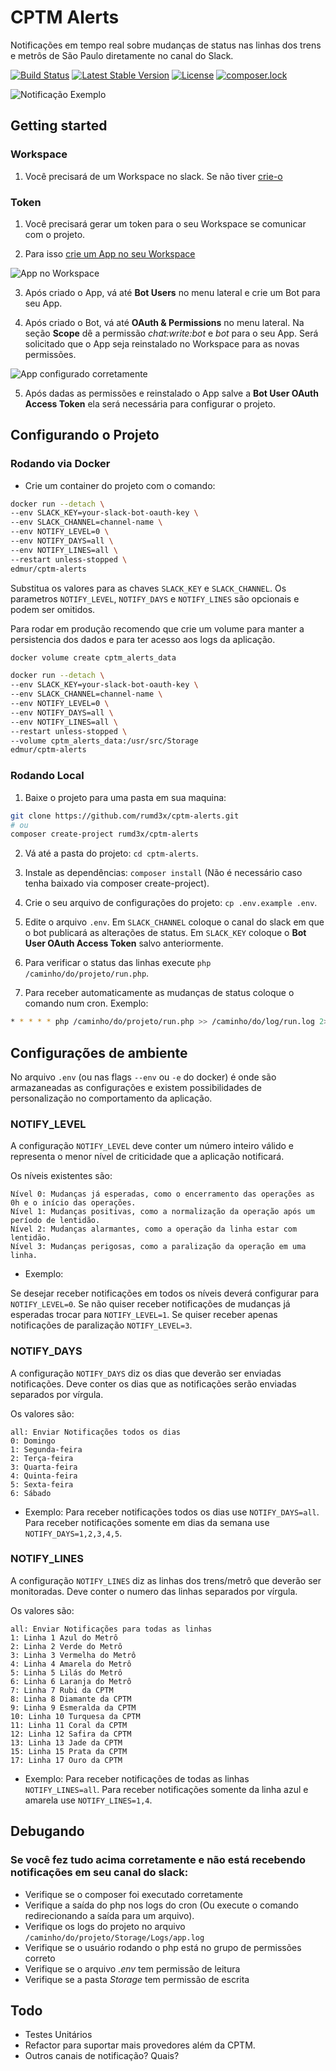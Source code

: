 # CPTM Alerts
Notificações em tempo real sobre mudanças de status nas linhas dos trens e metrôs de São Paulo diretamente no canal do Slack.

[![Build Status](https://travis-ci.org/rumd3x/cptm-alerts.svg?branch=master)](https://travis-ci.org/rumd3x/cptm-alerts)
[![Latest Stable Version](https://poser.pugx.org/rumd3x/cptm-alerts/v/stable)](https://packagist.org/packages/rumd3x/cptm-alerts)
[![License](https://poser.pugx.org/rumd3x/cptm-alerts/license)](https://packagist.org/packages/rumd3x/cptm-alerts)
[![composer.lock](https://poser.pugx.org/rumd3x/cptm-alerts/composerlock)](https://packagist.org/packages/rumd3x/cptm-alerts)

![Notificação Exemplo](/docs/images/notificacoes.png)

## Getting started
### Workspace
1. Você precisará de um Workspace no slack. Se não tiver [crie-o](https://slack.com/get-started)

### Token
1. Você precisará gerar um token para o seu Workspace se comunicar com o projeto.

2. Para isso [crie um App no seu Workspace](https://api.slack.com/apps)

![App no Workspace](/docs/images/app.jpg)

3. Após criado o App, vá até **Bot Users** no menu lateral e crie um Bot para seu App.

4. Após criado o Bot, vá até **OAuth & Permissions** no menu lateral. Na seção **Scope** dê a permissão *chat:write:bot* e *bot* para o seu App. Será solicitado que o App seja reinstalado no Workspace para as novas permissões.

![App configurado corretamente](/docs/images/appconfig.jpg)

5. Após dadas as permissões e reinstalado o App salve a **Bot User OAuth Access Token** ela será necessária para configurar o projeto.

## Configurando o Projeto

### Rodando via Docker

* Crie um container do projeto com o comando:
```sh
docker run --detach \
--env SLACK_KEY=your-slack-bot-oauth-key \
--env SLACK_CHANNEL=channel-name \
--env NOTIFY_LEVEL=0 \
--env NOTIFY_DAYS=all \
--env NOTIFY_LINES=all \
--restart unless-stopped \
edmur/cptm-alerts
```
Substitua os valores para as chaves `SLACK_KEY` e `SLACK_CHANNEL`. 
Os parametros `NOTIFY_LEVEL`, `NOTIFY_DAYS` e `NOTIFY_LINES` são opcionais e podem ser omitidos.

Para rodar em produção recomendo que crie um volume para manter a persistencia dos dados e para ter acesso aos logs da aplicação.
```sh
docker volume create cptm_alerts_data

docker run --detach \
--env SLACK_KEY=your-slack-bot-oauth-key \
--env SLACK_CHANNEL=channel-name \
--env NOTIFY_LEVEL=0 \
--env NOTIFY_DAYS=all \
--env NOTIFY_LINES=all \
--restart unless-stopped \
--volume cptm_alerts_data:/usr/src/Storage
edmur/cptm-alerts
```

### Rodando Local

1. Baixe o projeto para uma pasta em sua maquina:
```sh
git clone https://github.com/rumd3x/cptm-alerts.git
# ou
composer create-project rumd3x/cptm-alerts
```

2. Vá até a pasta do projeto: `cd cptm-alerts`.

3. Instale as dependências: `composer install` (Não é necessário caso tenha baixado via composer create-project).

4. Crie o seu arquivo de configurações do projeto: `cp .env.example .env`.

5. Edite o arquivo `.env`. Em `SLACK_CHANNEL` coloque o canal do slack em que o bot publicará as alterações de status. Em `SLACK_KEY` coloque o **Bot User OAuth Access Token** salvo anteriormente.

6. Para verificar o status das linhas execute `php /caminho/do/projeto/run.php`.

7. Para receber automaticamente as mudanças de status coloque o comando num cron. Exemplo:
```sh
* * * * * php /caminho/do/projeto/run.php >> /caminho/do/log/run.log 2>&1
```

## Configurações de ambiente
No arquivo `.env` (ou nas flags `--env` ou `-e` do docker) é onde são armazaneadas as configurações e existem possibilidades de personalização no comportamento da aplicação.

### NOTIFY_LEVEL
A configuração `NOTIFY_LEVEL` deve conter um número inteiro válido e representa o menor nível de criticidade que a aplicação notificará.

Os níveis existentes são:
```
Nível 0: Mudanças já esperadas, como o encerramento das operações as 0h e o início das operações.
Nível 1: Mudanças positivas, como a normalização da operação após um período de lentidão.
Nível 2: Mudanças alarmantes, como a operação da linha estar com lentidão.
Nível 3: Mudanças perigosas, como a paralização da operação em uma linha.
```

- Exemplo:

Se desejar receber notificações em todos os níveis deverá configurar para `NOTIFY_LEVEL=0`. Se não quiser receber notificações de mudanças já esperadas trocar para `NOTIFY_LEVEL=1`. Se quiser receber apenas notificações de paralização `NOTIFY_LEVEL=3`.

### NOTIFY_DAYS
A configuração `NOTIFY_DAYS` diz os dias que deverão ser enviadas notificações. Deve conter os dias que as notificações serão enviadas separados por vírgula.

Os valores são:
```
all: Enviar Notificações todos os dias
0: Domingo
1: Segunda-feira
2: Terça-feira
3: Quarta-feira
4: Quinta-feira
5: Sexta-feira
6: Sábado
```

- Exemplo:
Para receber notificações todos os dias use `NOTIFY_DAYS=all`. Para receber notificações somente em dias da semana use `NOTIFY_DAYS=1,2,3,4,5`.

### NOTIFY_LINES
A configuração `NOTIFY_LINES` diz as linhas dos trens/metrô que deverão ser monitoradas. Deve conter o numero das linhas separados por vírgula.

Os valores são:
```
all: Enviar Notificações para todas as linhas
1: Linha 1 Azul do Metrô
2: Linha 2 Verde do Metrô
3: Linha 3 Vermelha do Metrô
4: Linha 4 Amarela do Metrô
5: Linha 5 Lilás do Metrô
6: Linha 6 Laranja do Metrô
7: Linha 7 Rubi da CPTM
8: Linha 8 Diamante da CPTM
9: Linha 9 Esmeralda da CPTM
10: Linha 10 Turquesa da CPTM
11: Linha 11 Coral da CPTM
12: Linha 12 Safira da CPTM
13: Linha 13 Jade da CPTM
15: Linha 15 Prata da CPTM
17: Linha 17 Ouro da CPTM
```

- Exemplo:
Para receber notificações de todas as linhas `NOTIFY_LINES=all`. Para receber notificações somente da linha azul e amarela use `NOTIFY_LINES=1,4`.

## Debugando
### Se você fez tudo acima corretamente e não está recebendo notificações em seu canal do slack:
* Verifique se o composer foi executado corretamente
* Verifique a saída do php nos logs do cron (Ou execute o comando redirecionando a saída para um arquivo).
* Verifique os logs do projeto  no arquivo `/caminho/do/projeto/Storage/Logs/app.log`
* Verifique se o usuário rodando o php está no grupo de permissões correto
* Verifique se o arquivo *.env* tem permissão de leitura
* Verifique se a pasta *Storage* tem permissão de escrita

## Todo
* Testes Unitários
* Refactor para suportar mais provedores além da CPTM.
* Outros canais de notificação? Quais?
